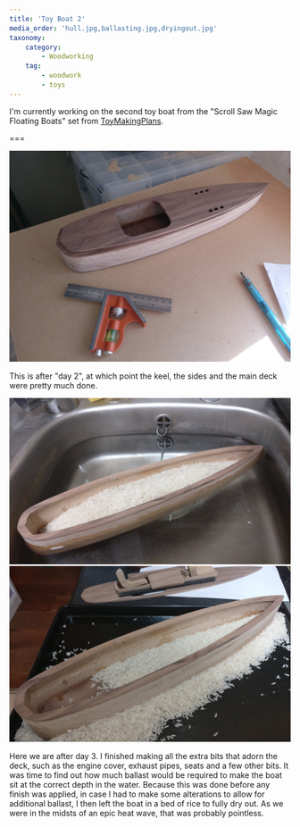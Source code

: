 ```yaml
---
title: 'Toy Boat 2'
media_order: 'hull.jpg,ballasting.jpg,dryingout.jpg'
taxonomy:
    category:
        - Woodworking
    tag:
        - woodwork
        - toys
---
```


I'm currently working on the second toy boat from the "Scroll Saw Magic Floating Boats" set from [ToyMakingPlans](https://www.toymakingplans.com/website/PlanSets/scrollsawmagic-floating-boats.html).

===

![wip day 2](hull.jpg?cropResize=800,800)

This is after "day 2", at which point the keel, the sides and the main deck were pretty much done.

![wip day 3 ballasing](ballasting.jpg?cropResize=800,800) ![wip day 3 drying out](dryingout.jpg?cropResize=800,800)

Here we are after day 3. I finished making all the extra bits that adorn the deck, such as the engine cover, exhaust pipes, seats and a few other bits. It was time to find out how much ballast would be required to make the boat sit at the correct depth in the water. Because this was done before any finish was applied, in case I had to make some alterations to allow for additional ballast, I then left the boat in a bed of rice to fully dry out. As we were in the midsts of an epic heat wave, that was probably pointless.
